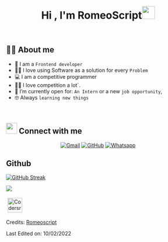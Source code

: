 <h1 align="center">Hi , I'm RomeoScript<img src="https://media.giphy.com/media/hvRJCLFzcasrR4ia7z/giphy.gif" width="35"></h1>



<br>


## :sassy_man:  About me
- :school: I am a `Frontend developer` 
- :technologist: I love using Software as a solution for every `Problem`
- :computer: I am a competitive programmer
- :student: I love competition a lot`.
- :thinking: I’m currently open for: `An Intern` or a new `job opportunity`,
- :nerd_face: Always `learning new things`


<br>

## <img src="https://media.giphy.com/media/iY8CRBdQXODJSCERIr/giphy.gif" width="30px"> Connect with me
<p align="center">
	<a href="mailto:romeobourne211@gmail.com"><img img src="https://img.shields.io/badge/gmail-%23EA4335.svg?style=plastic&logo=gmail&logoColor=white" alt="Gmail"/></a>
	<a href="https://github.com/romeoscript"><img src="https://img.shields.io/badge/github-%23181717.svg?style=plastic&logo=github&logoColor=white" alt="GitHub"/></a>
	<a href="https://wa.me/+2347019403958"><img src="https://img.shields.io/badge/whatsapp-%2325D366.svg?style=plastic&logo=whatsapp&logoColor=white" alt="Whatsapp"/></a>
	
</p>



## Github 

[![GitHub Streak](https://github-readme-streak-stats.herokuapp.com/?user=romeoscript&theme=dark)](https://git.io/streak-stats)

![](https://komarev.com/ghpvc/?username=romeoscript&color=green)

<img src="https://cr-ss-service.azurewebsites.net/api/ScreenShot?widget=summary&username=romeoscript&badges=2&show-avatar=false&style=--header-bg-color:%23000;--border-radius:10px" alt="Codersrank" height="40" style="vertical-align:top; margin:4px">



Credits: [Romeoscript](https://github.com/romeoscript)

Last Edited on: 10/02/2022
